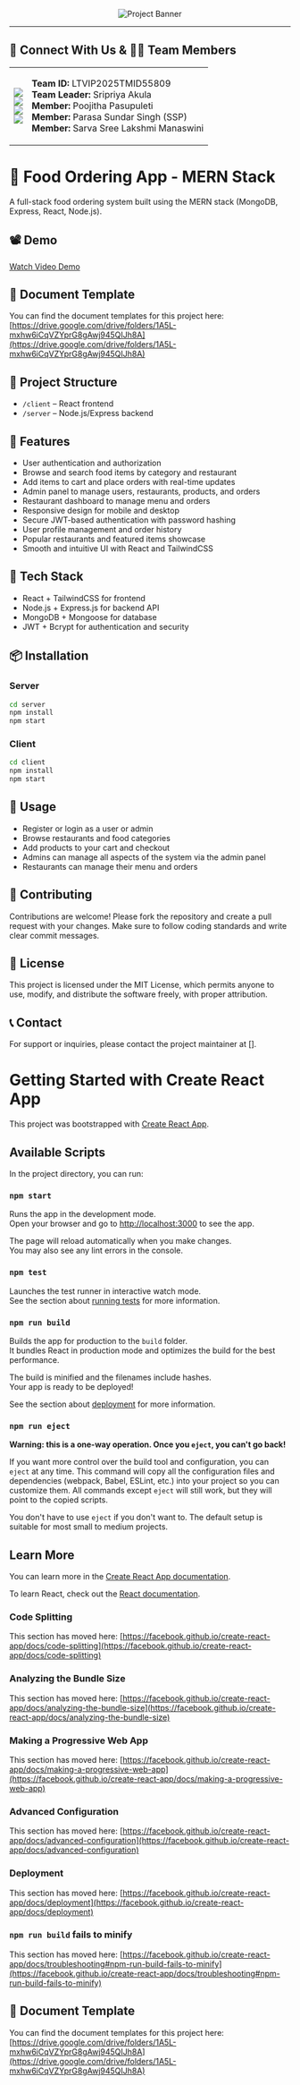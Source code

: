 <p align="center">
  <img src="./Images/1000016636 (1).png" alt="Project Banner" />
</p>

---
## 🔗 Connect With Us & 👨‍💻 Team Members

<table>
  <tr>
    <td>

<a href="[https://www.linkedin.com/in/sripriya-akula-30065b319](https://www.linkedin.com/in/sripriya-akula-30065b319?utm_source=share&utm_campaign=share_via&utm_content=profile&utm_medium=android_app)" target="_blank">
  <img src="https://img.shields.io/badge/LinkedIn-Sripriya%20Akula-0A66C2?style=for-the-badge&logo=linkedin&logoColor=white" />
</a><br/>

<a href="https://linkedin.com/in/your-poojitha-link" target="_blank">
  <img src="https://img.shields.io/badge/LinkedIn-Poojitha%20Pasupuleti-0A66C2?style=for-the-badge&logo=linkedin&logoColor=white" />
</a><br/>

<a href="https://linkedin.com/in/your-sundar-link" target="_blank">
  <img src="https://img.shields.io/badge/LinkedIn-Parasa%20Sundar%20Singh-0A66C2?style=for-the-badge&logo=linkedin&logoColor=white" />
</a><br/>

<a href="https://linkedin.com/in/your-manaswini-link" target="_blank">
  <img src="https://img.shields.io/badge/LinkedIn-Manaswini-0A66C2?style=for-the-badge&logo=linkedin&logoColor=white" />
</a>

</td>
<td>

**Team ID:** LTVIP2025TMID55809  
**Team Leader:** Sripriya Akula  
**Member:** Poojitha Pasupuleti  
**Member:** Parasa Sundar Singh (SSP)  
**Member:** Sarva Sree Lakshmi Manaswini  

</td>
</tr>
</table>







# 🍔 Food Ordering App - MERN Stack

A full-stack food ordering system built using the MERN stack (MongoDB, Express, React, Node.js).

## 📽 Demo

[Watch Video Demo](https://youtu.be/ntOTdudM9wE) 
## 📄 Document Template

You can find the document templates for this project here:  
[https://drive.google.com/drive/folders/1A5L-mxhw6iCqVZYprG8gAwj945QIJh8A](https://drive.google.com/drive/folders/1A5L-mxhw6iCqVZYprG8gAwj945QIJh8A)

## 📁 Project Structure

- `/client` – React frontend
- `/server` – Node.js/Express backend

## 🚀 Features

- User authentication and authorization
- Browse and search food items by category and restaurant
- Add items to cart and place orders with real-time updates
- Admin panel to manage users, restaurants, products, and orders
- Restaurant dashboard to manage menu and orders
- Responsive design for mobile and desktop
- Secure JWT-based authentication with password hashing
- User profile management and order history
- Popular restaurants and featured items showcase
- Smooth and intuitive UI with React and TailwindCSS

## 🧪 Tech Stack

- React + TailwindCSS for frontend
- Node.js + Express.js for backend API
- MongoDB + Mongoose for database
- JWT + Bcrypt for authentication and security

## 📦 Installation

### Server

```bash
cd server
npm install
npm start
```

### Client

```bash
cd client
npm install
npm start
```

## 📖 Usage

- Register or login as a user or admin
- Browse restaurants and food categories
- Add products to your cart and checkout
- Admins can manage all aspects of the system via the admin panel
- Restaurants can manage their menu and orders

## 🤝 Contributing

Contributions are welcome! Please fork the repository and create a pull request with your changes. Make sure to follow coding standards and write clear commit messages.

## 📄 License

This project is licensed under the MIT License, which permits anyone to use, modify, and distribute the software freely, with proper attribution.

## 📞 Contact

For support or inquiries, please contact the project maintainer at [].


# Getting Started with Create React App

This project was bootstrapped with [Create React App](https://github.com/facebook/create-react-app).

## Available Scripts

In the project directory, you can run:

### `npm start`

Runs the app in the development mode.\
Open your browser and go to [http://localhost:3000](http://localhost:3000) to see the app.

The page will reload automatically when you make changes.\
You may also see any lint errors in the console.

### `npm test`

Launches the test runner in interactive watch mode.\
See the section about [running tests](https://facebook.github.io/create-react-app/docs/running-tests) for more information.

### `npm run build`

Builds the app for production to the `build` folder.\
It bundles React in production mode and optimizes the build for the best performance.

The build is minified and the filenames include hashes.\
Your app is ready to be deployed!

See the section about [deployment](https://facebook.github.io/create-react-app/docs/deployment) for more information.

### `npm run eject`

**Warning: this is a one-way operation. Once you `eject`, you can't go back!**

If you want more control over the build tool and configuration, you can `eject` at any time. This command will copy all the configuration files and dependencies (webpack, Babel, ESLint, etc.) into your project so you can customize them. All commands except `eject` will still work, but they will point to the copied scripts.

You don't have to use `eject` if you don't want to. The default setup is suitable for most small to medium projects.

## Learn More

You can learn more in the [Create React App documentation](https://facebook.github.io/create-react-app/docs/getting-started).

To learn React, check out the [React documentation](https://reactjs.org/).

### Code Splitting

This section has moved here: [https://facebook.github.io/create-react-app/docs/code-splitting](https://facebook.github.io/create-react-app/docs/code-splitting)

### Analyzing the Bundle Size

This section has moved here: [https://facebook.github.io/create-react-app/docs/analyzing-the-bundle-size](https://facebook.github.io/create-react-app/docs/analyzing-the-bundle-size)

### Making a Progressive Web App

This section has moved here: [https://facebook.github.io/create-react-app/docs/making-a-progressive-web-app](https://facebook.github.io/create-react-app/docs/making-a-progressive-web-app)

### Advanced Configuration

This section has moved here: [https://facebook.github.io/create-react-app/docs/advanced-configuration](https://facebook.github.io/create-react-app/docs/advanced-configuration)

### Deployment

This section has moved here: [https://facebook.github.io/create-react-app/docs/deployment](https://facebook.github.io/create-react-app/docs/deployment)

### `npm run build` fails to minify

This section has moved here: [https://facebook.github.io/create-react-app/docs/troubleshooting#npm-run-build-fails-to-minify](https://facebook.github.io/create-react-app/docs/troubleshooting#npm-run-build-fails-to-minify)

## 📄 Document Template

You can find the document templates for this project here:  
[https://drive.google.com/drive/folders/1A5L-mxhw6iCqVZYprG8gAwj945QIJh8A](https://drive.google.com/drive/folders/1A5L-mxhw6iCqVZYprG8gAwj945QIJh8A)
 
